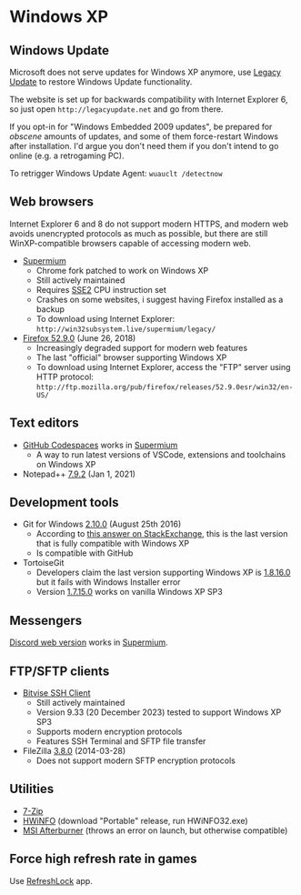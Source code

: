 # Windows XP

## Windows Update

Microsoft does not serve updates for Windows XP anymore, use [Legacy Update](https://legacyupdate.net/) to restore Windows Update functionality.

The website is set up for backwards compatibility with Internet Explorer 6, so just open `http://legacyupdate.net` and go from there.

If you opt-in for "Windows Embedded 2009 updates", be prepared for _obscene_ amounts of updates, and some of them force-restart Windows after installation. I'd argue you don't need them if you don't intend to go online (e.g. a retrogaming PC).

To retrigger Windows Update Agent: `wuauclt /detectnow`

## Web browsers

Internet Explorer 6 and 8 do not support modern HTTPS, and modern web avoids unencrypted protocols as much as possible, but there are still WinXP-compatible browsers capable of accessing modern web.

- [Supermium](https://github.com/win32ss/supermium)
  - Chrome fork patched to work on Windows XP
  - Still actively maintained
  - Requires [SSE2](https://en.wikipedia.org/wiki/SSE2#CPU_support) CPU instruction set
  - Crashes on some websites, i suggest having Firefox installed as a backup
  - To download using Internet Explorer: `http://win32subsystem.live/supermium/legacy/`
- [Firefox 52.9.0](https://ftp.mozilla.org/pub/firefox/releases/52.9.0esr/win32/en-US/Firefox%20Setup%2052.9.0esr.exe) (June 26, 2018)
  - Increasingly degraded support for modern web features
  - The last "official" browser supporting Windows XP
  - To download using Internet Explorer, access the "FTP" server using HTTP protocol: `http://ftp.mozilla.org/pub/firefox/releases/52.9.0esr/win32/en-US/`

## Text editors

- [GitHub Codespaces](https://github.com/features/codespaces) works in [Supermium](https://github.com/win32ss/supermium)
  - A way to run latest versions of VSCode, extensions and toolchains on Windows XP
- Notepad++ [7.9.2](https://notepad-plus-plus.org/downloads/v7.9.2/) (Jan 1, 2021)

## Development tools

- Git for Windows [2.10.0](https://github.com/git-for-windows/git/releases/tag/v2.10.0.windows.1) (August 25th 2016)
  - According to [this answer on StackExchange](https://superuser.com/a/1195244), this is the last version that is fully compatible with Windows XP
  - Is compatible with GitHub
- TortoiseGit
  - Developers claim the last version supporting Windows XP is [1.8.16.0](https://download.tortoisegit.org/tgit/1.8.16.0/) but it fails with Windows Installer error
  - Version [1.7.15.0](https://download.tortoisegit.org/tgit/1.7.15.0/) works on vanilla Windows XP SP3

## Messengers

[Discord web version](https://discord.com/channels/@me) works in [Supermium](https://github.com/win32ss/supermium).

## FTP/SFTP clients

- [Bitvise SSH Client](https://www.bitvise.com/ssh-client-download)
  - Still actively maintained
  - Version 9.33 (20 December 2023) tested to support Windows XP SP3
  - Supports modern encryption protocols
  - Features SSH Terminal and SFTP file transfer
- FileZilla [3.8.0](https://download.filezilla-project.org/client/FileZilla_3.8.0_win32-setup.exe) (2014-03-28)
  - Does not support modern SFTP encryption protocols

## Utilities

- [7-Zip](https://www.7-zip.org/)
- [HWiNFO](https://www.hwinfo.com/download/) (download "Portable" release, run HWiNFO32.exe)
- [MSI Afterburner](https://www.msi.com/Landing/afterburner/graphics-cards) (throws an error on launch, but otherwise compatible)

## Force high refresh rate in games

Use [RefreshLock](https://www.softpedia.com/get/Tweak/Video-Tweak/RefreshLock.shtml) app.
